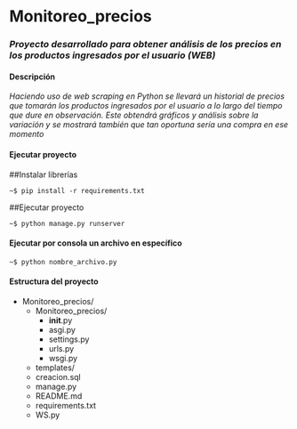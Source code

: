 # Monitoreo_precios

### _Proyecto desarrollado para obtener análisis de los precios en los productos ingresados por el usuario (WEB)_

#### Descripción
_Haciendo uso de web scraping en Python se llevará un historial de precios que tomarán los productos ingresados por el usuario a lo largo del tiempo que dure en observación. Este obtendrá gráficos y análisis sobre la variación y se mostrará también que tan oportuna sería una compra en ese momento_


#### Ejecutar proyecto
##Instalar librerías
```
~$ pip install -r requirements.txt
```
##Ejecutar proyecto
```
~$ python manage.py runserver
```

#### Ejecutar por consola un archivo en específico
```
~$ python nombre_archivo.py
```

#### Estructura del proyecto
+ Monitoreo_precios/
    + Monitoreo_precios/
      + __init__.py
      + asgi.py
      + settings.py
      + urls.py
      + wsgi.py
    + templates/
    + creacion.sql
    + manage.py
    + README.md
    + requirements.txt
    + WS.py
